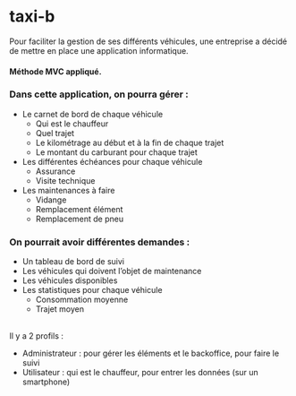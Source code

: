 # taxi-b
Pour faciliter la gestion de ses différents véhicules, une entreprise a décidé de mettre en
place une application informatique.
#### Méthode MVC appliqué.

### Dans cette application, on pourra gérer :
<ul>
    <li>Le carnet de bord de chaque véhicule
        <ul>
            <li>Qui est le chauffeur</li>
            <li>Quel trajet</li>
            <li>Le kilométrage au début et à la fin de chaque trajet</li>
            <li>Le montant du carburant pour chaque trajet</li>
        </ul>
    </li>
    <li>Les différentes échéances pour chaque véhicule
        <ul>
            <li>Assurance</li>
            <li>Visite technique</li>
        </ul>
    </li>
    <li>Les maintenances à faire
        <ul>
            <li>Vidange</li>
            <li>Remplacement élément</li>
            <li>Remplacement de pneu</li>
        </ul>
    </li>
</ul>

### On pourrait avoir différentes demandes :
<ul>
    <li>Un tableau de bord de suivi</li>
    <li>Les véhicules qui doivent l’objet de maintenance</li>
    <li>Les véhicules disponibles</li>
    <li>Les statistiques pour chaque véhicule
        <ul>
            <li>Consommation moyenne</li>
            <li>Trajet moyen</li>
        </ul>
    </li>
</ul>
</br>
Il y a 2 profils :
<ul>
    <li>Administrateur : pour gérer les éléments et le backoffice, pour faire le suivi</li>
    <li>Utilisateur : qui est le chauffeur, pour entrer les données (sur un smartphone)</li>
</ul>
    
